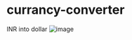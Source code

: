 # currancy-converter
 INR into dollar
![image](https://github.com/Darshan1711/currancy-converter/assets/146448963/cf0cf4fe-4b7d-4df6-a6a4-1cd93a869b42)
